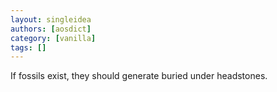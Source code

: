 ```yaml
---
layout: singleidea
authors: [aosdict]
category: [vanilla]
tags: []
---
```

If fossils exist, they should generate buried under headstones.

